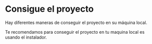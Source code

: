 # Consigue el proyecto
Hay diferentes maneras de conseguir el proyecto en su máquina local.

Te recomendamos para conseguir el proyecto en tu maquina local es usando el instalador.
